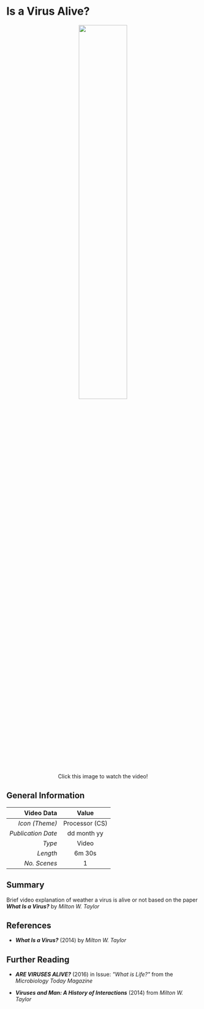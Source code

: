 # Is a Virus Alive?

<p align="center">
<a href="https://www.youtube.com/@ph0nsy" style="text-decoration: none; color: white;">
      <image style="width: 50%; border-radius: 10%" src="https://github.com/ph0nsy/Ph0nsyTalksYT/blob/main/src/scenes/virus_short/assets/Virus.png?raw=true"/>
</a><br>
Click this image to watch the video!
</p>

## General Information
<p align="center">

| Video Data             |       Value      |
|-----------------------:|:----------------:|
| *Icon (Theme)*      	 |  Processor (CS)  |
| *Publication Date* 	 |    dd month yy   |
| *Type*             	 |       Video      |
| *Length*           	 |      6m 30s      |
| *No. Scenes*       	 |         1        |
</p>

## Summary

Brief video explanation of weather a virus is alive or not based on the paper ___What Is a Virus?___ by _Milton W. Taylor_

## References

+ ___What Is a Virus?___ (2014) by _Milton W. Taylor_

## Further Reading

+ ___ARE VIRUSES ALIVE?___ (2016) in Issue: _"What is Life?"_ from the _Microbiology Today Magazine_

+ ___Viruses and Man: A History of Interactions___ (2014) from _Milton W. Taylor_


